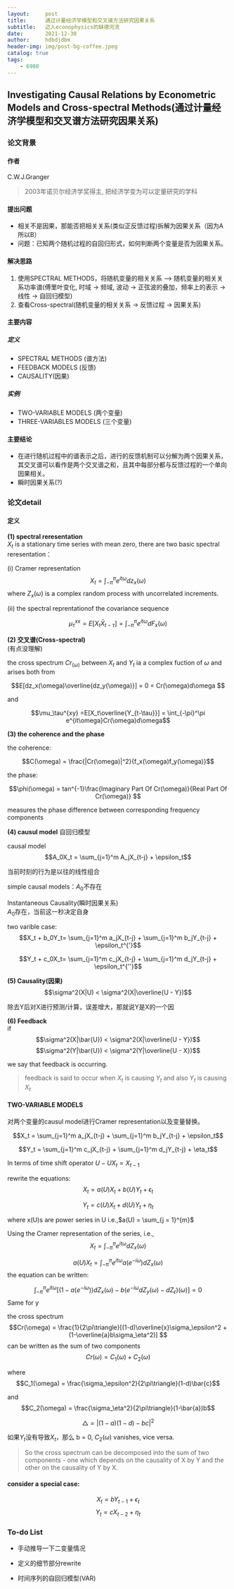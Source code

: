 ```yaml
---
layout:     post
title:      通过计量经济学模型和交叉谱方法研究因果关系
subtitle:   迈入econophysics的缺德河流
date:       2021-12-30
author:     hdbdjdbm
header-img: img/post-bg-coffee.jpeg
catalog: true
tags:
    - 6980
---
```


## Investigating Causal Relations by Econometric Models and Cross-spectral Methods(通过计量经济学模型和交叉谱方法研究因果关系)

### 论文背景

#### 作者
C.W.J.Granger
>2003年诺贝尔经济学奖得主, 把经济学变为可以定量研究的学科

#### 提出问题
* 相关不是因果，那能否把相关关系(类似正反馈过程)拆解为因果关系（因为A所以B）
* 问题：已知两个随机过程的自回归形式，如何判断两个变量是否为因果关系。

#### 解决思路
1. 使用SPECTRAL METHODS，将随机变量的相关关系 --> 随机变量的相关关系功率谱(傅里叶变化, 时域 -> 频域, 波动 -> 正弦波的叠加，频率上的表示 -> 线性 -> 自回归模型)
2. 查看Cross-spectral(随机变量的相关关系 -> 反馈过程 -> 因果关系)


#### 主要内容


##### 定义
* SPECTRAL METHODS (谱方法)
* FEEDBACK MODELS (反馈)
* CAUSALITY(因果)

##### 实例
* TWO-VARIABLE MODELS (两个变量)
* THREE-VARIABLES MODELS (三个变量)

#### 主要结论
* 在进行随机过程中的谱表示之后，进行的反馈机制可以分解为两个因果关系，其交叉谱可以看作是两个交叉谱之和，且其中每部分都与反馈过程的一个单向因果相关。
 * 瞬时因果关系(?)


### 论文detail

#### 定义
**(1) spectral reresentation**  
$X_t$ is a stationary time series with mean zero, there are two basic spectral reresentation：

(i) Cramer representation
$$X_t = \int_{-\pi}^\pi e^{it\omega}dz_x(\omega)$$
 where $Z_x(\omega)$ is a complex random process with uncorrelated increments.

(ii) the spectral reprentationof the covariance sequence

$$\mu_\tau^{xx} = E[X_t\bar{X}_{t - \tau}] = \int_{-\pi}^\pi e^{it\omega}dF_x(\omega)
$$

**(2) 交叉谱(Cross-spectral)**   
(有点没理解)

the cross spectrum $Cr_(\omega)$ between $X_t$ and $Y_t$ ia a complex fuction of $\omega$ and arises both from 

$$E[dz_x(\omega)\overline{dz_y(\omega)}] = 0 = Cr(\omega)d\omega
$$ 

and

$$\mu_\tau^{xy} =E[X_t\overline{Y_{t-\tau}}] =  \int_{-\pi}^\pi e^{it\omega}Cr(\omega)d\omega$$

**(3) the coherence and the phase**

the coherence:

$$C(\omega) = \frac{|Cr(\omega)|^2}{f_x(\omega)f_y(\omega)}$$  

the phase:

$$\phi(\omega) = tan^{-1}\frac{Imaginary Part Of Cr(\omega)}{Real Part Of Cr(\omega)}
$$

measures the phase difference between corresponding frequency components


**(4)  causul model** 
自回归模型

causal model
$$A_0X_t = \sum_{j=1}^m A_jX_{t-j} + \epsilon_t$$

当前时刻的行为是以往的线性组合

simple causal models：$A_0$不存在

Instantaneous Causality(瞬时因果关系)  
$A_0$存在，当前这一秒决定自身

two varible case:
$$X_t + b_0Y_t= \sum_{j=1}^m a_jX_{t-j} + \sum_{j=1}^m b_jY_{t-j} + \epsilon_t^{'}$$

$$Y_t + c_0X_t= \sum_{j=1}^m c_jX_{t-j} + \sum_{j=1}^m d_jY_{t-j} + \epsilon_t^{''}$$

**(5)  Causality(因果)**  
$$\sigma^2(X|U) < \sigma^2(X|\overline{U - Y})$$

除去Y后对X进行预测/计算，误差增大，那就说Y是X的一个因


**(6)  Feedback**  
if
$$\sigma^2(X|\bar{U}) < \sigma^2(X|\overline{U - Y})$$
$$\sigma^2(Y|\bar{U}) < \sigma^2(Y|\overline{U - X})$$

we say that feedback is occurring.
>feedback is said to occur when $X_t$ is causing $Y_t$ and also $Y_t$ is causing $X_t$


<!-- **(7)  Causality Lag**   -->

#### TWO-VARIABLE MODELS

对两个变量的causul model进行Cramer representation以及变量替换。


$$X_t = \sum_{j=1}^m a_jX_{t-j} + \sum_{j=1}^m b_jY_{t-j} + \epsilon_t$$

$$Y_t = \sum_{j=1}^m c_jX_{t-j} + \sum_{j=1}^m d_jY_{t-j} + \eta_t$$

In terms of time shift operator $U-UX_t = X_{t-1}$

rewrite the equations:
$$X_t =  a(U)X_t + b(U)Y_t + \epsilon_t$$

$$Y_t = c(U)X_t + d(U)Y_t + \eta_t$$

where x(U)s are power series in U i.e.,$a(U) = \sum_{j = 1}^{m}$

Using the Cramer representation of the series, i.e.,
$$X_t = \int_{-\pi}^\pi e^{it\omega}dZ_x(\omega)
$$

$$a(U)X_t = \int_{-\pi}^{\pi}e^{it\omega}a(e^{-i\omega})dZ_x(\omega)
$$
the equation can be written:

$$
\int_{-\pi}^{\pi}e^{it\omega}[(1-a(e^{-i\omega}))dZ_x(\omega) - b(e^{-i\omega}dZ_y(\omega) - dZ_\epsilon)(\omega)] = 0
$$
Same for y

the cross spectrum 
$$Cr(\omega) = \frac{1}{2\pi\triangle}[(1-d)\overline{x}\sigma_\epsilon^2 + (1-\overline{a}b\sigma_\eta^2)]
$$
can be written as the sum of two components  
$$Cr(\omega)=C_1(\omega) + C_2(\omega) $$

where 
$$C_1(\omega) = \frac{\sigma_\epsilon^2}{2\pi\triangle}(1-d)\bar{c}$$

and 
$$C_2(\omega) = \frac{\sigma_\eta^2}{2\pi\triangle}(1-\bar{a})b$$

$$\triangle = |(1-a)(1-d) - bc|^2
$$

如果$Y_t$没有导致$X_t$，那么 b = 0, $C_2(\omega)$ vanishes, vice versa.

>So the cross spectrum can be decomposed into the sum of two components - one which depends on the causality of X  by Y and the other on the causality of Y by X.

#### consider a special case:
$$X_t = bY_{t-1} + \epsilon_t$$
$$Y_t = cX_{t-2} + \eta_t$$


### To-do List

- 手动推导一下二变量情况

- 定义的细节部分rewrite

- 时间序列的自回归模型(VAR)